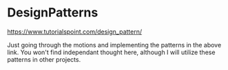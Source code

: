 # DesignPatterns
https://www.tutorialspoint.com/design_pattern/


Just going through the motions and implementing the patterns in the above link. 
You won't find independant thought here, although I will utilize these patterns in other projects.
